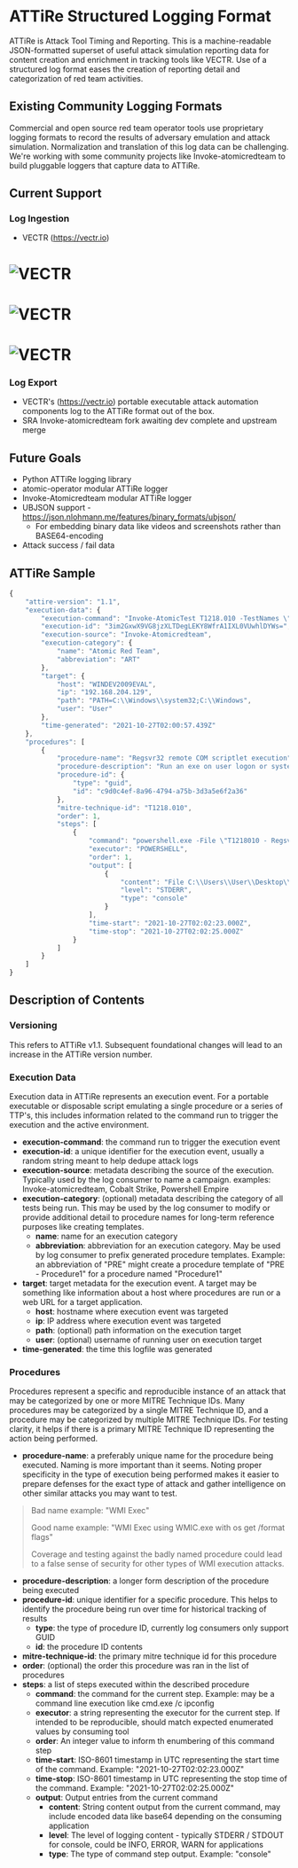 # ATTiRe Structured Logging Format

ATTiRe is Attack Tool Timing and Reporting. This is a machine-readable JSON-formatted superset of useful attack simulation reporting data for content creation and enrichment in tracking tools like VECTR. Use of a structured log format eases the creation of reporting detail and categorization of red team activities.

## Existing Community Logging Formats
Commercial and open source red team operator tools use proprietary logging formats to record the results of adversary emulation and attack simulation. Normalization and translation of this log data can be challenging. We're working with some community projects like Invoke-atomicredteam to build pluggable loggers that capture data to ATTiRe.

## Current Support

### Log Ingestion
* VECTR (https://vectr.io)
# ![VECTR](media/attire1.png)
# ![VECTR](media/attire2.png)
# ![VECTR](media/attire3.png)
### Log Export
* VECTR's (https://vectr.io) portable executable attack automation components log to the ATTiRe format out of the box.
* SRA Invoke-atomicredteam fork awaiting dev complete and upstream merge

## Future Goals
* Python ATTiRe logging library 
* atomic-operator modular ATTiRe logger
* Invoke-Atomicredteam modular ATTiRe logger
* UBJSON support - https://json.nlohmann.me/features/binary_formats/ubjson/
  * For embedding binary data like videos and screenshots rather than BASE64-encoding
* Attack success / fail data

## ATTiRe Sample
```js
{
    "attire-version": "1.1",
    "execution-data": {
        "execution-command": "Invoke-AtomicTest T1218.010 -TestNames \"Regsvr32 remote COM scriptlet execution\",\"Regsvr32 local DLL execution\"",
        "execution-id": "3im2GxwX9VG8jzXLTDegLEKY8WfrA1IXL0VUwhlDYWs=",
        "execution-source": "Invoke-Atomicredteam",
        "execution-category": {
            "name": "Atomic Red Team",
            "abbreviation": "ART"
        },
        "target": {
            "host": "WINDEV2009EVAL",
            "ip": "192.168.204.129",
            "path": "PATH=C:\\Windows\\system32;C:\\Windows",
            "user": "User"
        },
        "time-generated": "2021-10-27T02:00:57.439Z"
    },
    "procedures": [
        {
            "procedure-name": "Regsvr32 remote COM scriptlet execution",
            "procedure-description": "Run an exe on user logon or system startup.  Upon execution, success messages will be displayed for the two scheduled tasks. To view\nthe tasks, open the Task Scheduler and look in the Active Tasks pane.",
            "procedure-id": {
                "type": "guid",
                "id": "c9d0c4ef-8a96-4794-a75b-3d3a5e6f2a36"
            },
			"mitre-technique-id": "T1218.010",
            "order": 1,
            "steps": [
                {
                    "command": "powershell.exe -File \"T1218010 - Regsvr32 remote COM scriptlet execution\"",
                    "executor": "POWERSHELL",
                    "order": 1,
                    "output": [
                        {
                            "content": "File C:\\Users\\User\\Desktop\\AEv1.0 - Administrator-10\\T1218010 - Regsvr32 remote COM scriptlet executio.ps1 cannot be \r\nloaded. The file C:\\Users\\User\\Desktop\\AEv1.0 - Administrator-10\\T1218010 - Regsvr32 remote COM scriptlet executio is not digitally signed. You cannot run this script on the current system. For more information \r\nabout running scripts and setting execution policy, see about_Execution_Policies at \r\nhttps:/go.microsoft.com/fwlink/?LinkID=135170.\r\n    + CategoryInfo          : SecurityError: (:) [], ParentContainsErrorRecordException\r\n    + FullyQualifiedErrorId : UnauthorizedAccess",
                            "level": "STDERR",
                            "type": "console"
                        }
                    ],
                    "time-start": "2021-10-27T02:02:23.000Z",
                    "time-stop": "2021-10-27T02:02:25.000Z"
                }
            ]
        }
    ]
}
```

## Description of Contents

### Versioning
This refers to ATTiRe v1.1. Subsequent foundational changes will lead to an increase in the ATTiRe version number.

### Execution Data

Execution data in ATTiRe represents an execution event. For a portable executable or disposable script emulating a single procedure or a series of TTP's, this includes information related to the command run to trigger the execution and the active environment.

* **execution-command**: the command run to trigger the execution event
* **execution-id**: a unique identifier for the execution event, usually a random string meant to help dedupe attack logs
* **execution-source**: metadata describing the source of the execution. Typically used by the log consumer to name a campaign.  examples: Invoke-atomicredteam, Cobalt Strike, Powershell Empire
* **execution-category**: (optional) metadata describing the category of all tests being run. This may be used by the log consumer to modify or provide additional detail to procedure names for long-term reference purposes like creating templates.
  * **name**: name for an execution category
  * **abbreviation**: abbreviation for an execution category. May be used by log consumer to prefix generated procedure templates. Example: an abbreviation of "PRE" might create a procedure template of "PRE - Procedure1" for a procedure named "Procedure1"
* **target**: target metadata for the execution event. A target may be something like information about a host where procedures are run or a web URL for a target application.
  * **host**: hostname where execution event was targeted
  * **ip**: IP address where execution event was targeted 
  * **path**: (optional) path information on the execution target
  * **user**: (optional) username of running user on execution target
* **time-generated**: the time this logfile was generated

### Procedures

Procedures represent a specific and reproducible instance of an attack that may be categorized by one or more MITRE Technique IDs. Many procedures may be categorized by a single MITRE Technique ID, and a procedure may be categorized by multiple MITRE Technique IDs. For testing clarity, it helps if there is a primary MITRE Technique ID representing the action being performed.

* **procedure-name**: a preferably unique name for the procedure being executed. Naming is more important than it seems. Noting proper specificity in the type of execution being performed makes it easier to prepare defenses for the exact type of attack and gather intelligence on other similar attacks you may want to test. 
> Bad name example: "WMI Exec" 
> 
> Good name example: "WMI Exec using WMIC.exe with os get /format flags"
> 
> Coverage and testing against the badly named procedure could lead to a false sense of security for other types of WMI execution attacks.
* **procedure-description**: a longer form description of the procedure being executed
* **procedure-id**: unique identifier for a specific procedure. This helps to identify the procedure being run over time for historical tracking of results
  * **type**: the type of procedure ID, currently log consumers only support GUID
  * **id**: the procedure ID contents
* **mitre-technique-id**: the primary mitre technique id for this procedure
* **order**: (optional) the order this procedure was ran in the list of procedures
* **steps**: a list of steps executed within the described procedure
  * **command**: the command for the current step. Example: may be a command line execution like cmd.exe /c ipconfig
  * **executor**: a string representing the executor for the current step. If intended to be reproducible, should match expected enumerated values by consuming tool
  * **order**: An integer value to inform th enumbering of this command step
  * **time-start**: ISO-8601 timestamp in UTC representing the start time of the command. Example: "2021-10-27T02:02:23.000Z"
  * **time-stop**: ISO-8601 timestamp in UTC representing the stop time of the command. Example: "2021-10-27T02:02:25.000Z"
  * **output**: Output entries from the current command
    * **content**: String content output from the current command, may include encoded data like base64 depending on the consuming application
    * **level**: The level of logging content - typically STDERR / STDOUT for console, could be INFO, ERROR, WARN for applications
    * **type**: The type of command step output. Example: "console"

